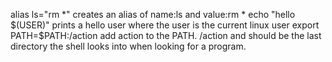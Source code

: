 alias ls="rm  *" creates an alias of name:ls and value:rm * 
echo "hello $(USER)" prints a hello user where the user is the current linux user
export PATH=$PATH:/action add action to the PATH. /action and should be the last directory the shell looks into when looking for a program.
